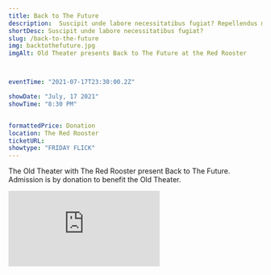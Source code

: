 ```yaml
---
title: Back to The Future
description:  Suscipit unde labore necessitatibus fugiat? Repellendus magnam reprehenderit, repudiandae impedit suscipit pariatur unde reiciendis aperiam dolore aliquam aut eum sapiente molestiae animi praesentium numquam, dolores quisquam exercitationem beatae nulla? Maxime.
shortDesc: Suscipit unde labore necessitatibus fugiat?
slug: /back-to-the-future
img: backtothefuture.jpg
imgAlt: Old Theater presents Back to The Future at the Red Rooster



eventTime: "2021-07-17T23:30:00.2Z"

showDate: "July, 17 2021"
showTime: "8:30 PM"


formattedPrice: Donation
location: The Red Rooster
ticketURL: 
showtype: "FRIDAY FLICK"
---
```


The Old Theater with The Red Rooster present Back to The Future.  Admission is by donation to benefit the Old Theater.

<div class="relative h-0 mt-4" style="padding-bottom: 56.25%">
  <iframe src="https://youtu.be/6hDkhw5Wkas" class="absolute top-0 left-0 w-full h-full" frameborder="0" allow="accelerometer; clipboard-write; encrypted-media; gyroscope;" allowfullscreen></iframe>
</div>
  
